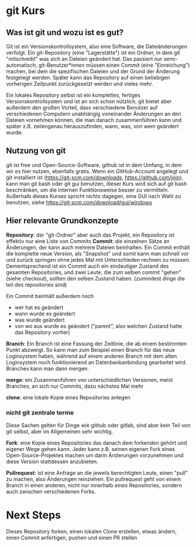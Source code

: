 # git Kurs

## Was ist git und wozu ist es gut?

Git ist ein Versionskontrollsystem, also eine Software, die Dateiänderungen verfolgt. Ein git-Repository (eine "Lagerstätte") ist ein Ordner, in dem git "mitschreibt" was sich an Dateien geändert hat. Das passiert nur semi-automatisch, git-Benutzer*innen müssen einen Commit (eine "Einreichung") machen, bei dem die spezifischen Dateien und der Grund der Änderung festgelegt werden.
Später kann das Repository auf einen beliebigen vorherigen Zeitpunkt zurückgesetzt werden und vieles mehr.

Ein lokales Repository selbst ist ein komplettes, fertiges Versionskontrollsystem und ist an sich schon nützlich, git bietet aber außerdem den großen Vorteil, dass verschiedene Benutzer auf verschiedenen Computern unabhängig voneinander Änderungen an den Dateien vornehmen können, die man danach zusammenführen kann und später z.B. zeilengenau herauszufinden, wann, was, von wem geändert wurde.

## Nutzung von git

git ist free und Open-Source-Software, github ist in dem Umfang, in dem wir es hier nutzen, ebenfalls gratis.
Wenn ein GitHub-Account angelegt und git installiert ist (https://git-scm.com/downloads, https://github.com/join), kann man git bash oder git gui benutzen, dieser Kurs wird sich auf git bash beschränken, um die internen Funktionsweise besser zu vermitteln.
Außerhalb dieses Kurses spricht nichts dagegen, eine GUI nach Wahl zu benutzen, siehe https://git-scm.com/download/gui/windows

## Hier relevante Grundkonzepte

**Repository**: der "git-Ordner" aber auch das Projekt, ein Repository ist effektiv nur eine Liste von Commits
**Commit**: die einzelnen Sätze an Änderungen, der kann auch mehrere Dateien beinhalten. Ein Commit enthält die komplette neue Version, als "Snapshot" und somit kann man schnell vor und zurück springen ohne jedes Mal mit Unterschieden rechnen zu müssen. Dementsprechend ist ein Commit auch ein eindeutiger Zustand des gesamten Repositories, und zwei Leute, die zum selben commit "gehen" (siehe checkout), sollten den selben Zustand haben. 
(zumindest dinge die teil des repositories sind)

Ein Commit beinhält außerdem noch
 
 - wer hat es geändert
 - wann wurde es geändert
 - was wurde geändert
 - von wo aus wurde es geändert ("parent", also welchen Zustand hatte das Repository vorher)
 
**Branch**: Ein Branch ist eine Fassung der Zeitlinie, die ab einem bestimmten Punkt abzweigt. So kann man zum Beispiel einen Branch für das neue Loginsystem haben, während auf einem anderen Branch mit dem alten Loginsystem noch funktionierend an Datenbankanbindung gearbeitet wird. Branches kann man dann mergen.

**merge**: ein Zusammenführen von unterschiedlichen Versionen, meist Branches, an sich nur Commits, dazu nächstes Mal mehr

**clone**: eine lokale Kopie eines Repositories anlegen

### nicht git zentrale terme

Diese Sachen gelten für Dinge wie github oder gitlab, sind aber kein Teil von git selbst, aber im Allgemeinen sehr wichtig.

**Fork**: eine Kopie eines Repositories das danach dem forkenden gehört und eigener Wege gehen kann. Jeder kann z.B. seinen eigenen Fork eines Open-Source-Projektes machen um darin Änderungen vorzunehmen und diese Version stattdessen anzubieten.

**Pullrequest**: ist eine Anfrage an die jeweils berechtigten Leute, einen "pull" zu machen, also Änderungen reinziehen.
Ein pullrequest geht von einem Branch in einen anderen, nicht nur innerhalb eines Repositories, sondern auch zwischen verschiedenen Forks.

# Next Steps

Dieses Repository forken, einen lokalen Clone erstellen, etwas ändern, einen Commit anfertigen, pushen und einen PR stellen

